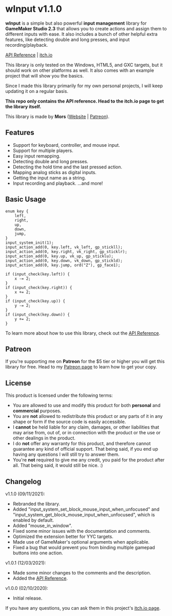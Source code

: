 # wInput v1.1.0
 
**wInput** is a simple but also powerful **input management** library for **GameMaker Studio 2.3** that allows you to create actions and assign them to different inputs with ease. It also includes a bunch of other helpful extra features, like detecting double and long presses, and input recording/playback.

[API Reference](https://github.com/MorsGames/wInputAPIReference/wiki) | [itch.io](https://mors-games.itch.io/wInput)

This library is only tested on the Windows, HTML5, and GXC targets, but it should work on other platforms as well. It also comes with an example project that will show you the basics.

Since I made this library primarily for my own personal projects, I will keep updating it on a regular basis.

**This repo only contains the API reference. Head to the itch.io page to get the library itself.**

This library is made by **Mors** ([Website](http://mors-games.com) | [Patreon](https://www.patreon.com/MorsGames)).


## Features
- Support for keyboard, controller, and mouse input.
- Support for multiple players.
- Easy input remapping.
- Detecting double and long presses.
- Detecting the hold time and the last pressed action.
- Mapping analog sticks as digital inputs.
- Getting the input name as a string.
- Input recording and playback.
...and more!


## Basic Usage

```gml
enum key {
    left,
    right,
    up,
    down,
    jump,
}
input_system_init(1);
input_action_add(0, key.left, vk_left, gp_stickll);
input_action_add(0, key.right, vk_right, gp_sticklr);
input_action_add(0, key.up, vk_up, gp_sticklu);
input_action_add(0, key.down, vk_down, gp_stickld);
input_action_add(0, key.jump, ord("Z"), gp_face1);
```

```gml
if (input_check(key.left)) {
    x -= 2;
}
if (input_check(key.right)) {
    x += 2;
}
if (input_check(key.up)) {
    y -= 2;
}
if (input_check(key.down)) {
    y += 2;
}
```

To learn more about how to use this library, check out the [API Reference](https://github.com/MorsGames/wInputAPIReference/wiki).


## Patreon
If you're supporting me on **Patreon** for the $5 tier or higher you will get this library for free. Head to my [Patreon page](https://www.patreon.com/MorsGames) to learn how to get your copy.


## License
This product is licensed under the following terms:
- You are allowed to use and modify this product for both **personal** and **commercial** purposes.
- You are **not** allowed to redistribute this product or any parts of it in any shape or form if the source code is easily accessible.
- I **cannot** be held liable for any claim, damages, or other liabilities that may arise from, out of, or in connection with the product or the use or other dealings in the product.
- I do **not** offer any warranty for this product, and therefore cannot guarantee any kind of official support. That being said, if you end up having any questions I will still try to answer them.
- You're **not** required to give me any credit, you paid for the product after all. That being said, it would still be nice. :)


## Changelog
v1.1.0 (09/11/2021):
- Rebranded the library.
- Added "input_system_set_block_mouse_input_when_unfocused" and "input_system_get_block_mouse_input_when_unfocused", which is enabled by default.
- Added "mouse_in_window".
- Fixed some minor issues with the documentation and comments.
- Optimized the extension better for YYC targets.
- Made use of GameMaker's optional arguments when applicable.
- Fixed a bug that would prevent you from binding multiple gamepad buttons into one action.
  
v1.0.1 (12/03/2021):
- Made some minor changes to the comments and the description.
- Added the [API Reference](https://github.com/MorsGames/wInputAPIReference/wiki).

v1.0.0 (02/10/2020):
- Initial release.

If you have any questions, you can ask them in this project's [itch.io page](https://mors-games.itch.io/wInput).